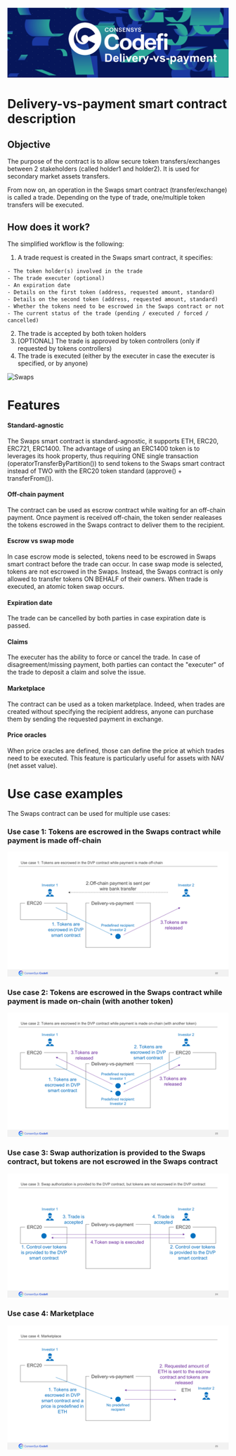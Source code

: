 ![Codefi](../../images/Swaps/codefi.png)

# Delivery-vs-payment smart contract description

## Objective

The purpose of the contract is to allow secure token transfers/exchanges between 2 stakeholders (called holder1 and holder2).
It is used for secondary market assets transfers.

From now on, an operation in the Swaps smart contract (transfer/exchange) is called a trade.
Depending on the type of trade, one/multiple token transfers will be executed.

## How does it work?

The simplified workflow is the following:
1. A trade request is created in the Swaps smart contract, it specifies:
```
- The token holder(s) involved in the trade
- The trade executer (optional)
- An expiration date
- Details on the first token (address, requested amount, standard)
- Details on the second token (address, requested amount, standard)
- Whether the tokens need to be escrowed in the Swaps contract or not
- The current status of the trade (pending / executed / forced / cancelled)
```
2. The trade is accepted by both token holders
3. [OPTIONAL] The trade is approved by token controllers (only if requested by tokens controllers)
4. The trade is executed (either by the executer in case the executer is specified, or by anyone)

![Swaps](../../images/Swaps/swaps.png)

# Features

#### Standard-agnostic
The Swaps smart contract is standard-agnostic, it supports ETH, ERC20, ERC721, ERC1400.
The advantage of using an ERC1400 token is to leverages its hook property, thus requiring ONE single
transaction (operatorTransferByPartition()) to send tokens to the Swaps smart contract instead of TWO
with the ERC20 token standard (approve() + transferFrom()).

#### Off-chain payment
The contract can be used as escrow contract while waiting for an off-chain payment.
Once payment is received off-chain, the token sender realeases the tokens escrowed in
the Swaps contract to deliver them to the recipient.

#### Escrow vs swap mode
In case escrow mode is selected, tokens need to be escrowed in Swaps smart contract
before the trade can occur.
In case swap mode is selected, tokens are not escrowed in the Swaps. Instead, the Swaps
contract is only allowed to transfer tokens ON BEHALF of their owners. When trade is
executed, an atomic token swap occurs.

#### Expiration date
The trade can be cancelled by both parties in case expiration date is passed.

#### Claims
The executer has the ability to force or cancel the trade.
In case of disagreement/missing payment, both parties can contact the "executer"
of the trade to deposit a claim and solve the issue.

#### Marketplace
The contract can be used as a token marketplace. Indeed, when trades are created
without specifying the recipient address, anyone can purchase them by sending
the requested payment in exchange.

#### Price oracles
When price oracles are defined, those can define the price at which trades need to be executed.
This feature is particularly useful for assets with NAV (net asset value).


# Use case examples

The Swaps contract can be used for multiple use cases:

### Use case 1: Tokens are escrowed in the Swaps contract while payment is made off-chain

![UseCase1](../../images/Swaps/usecase1.png)

### Use case 2: Tokens are escrowed in the Swaps contract while payment is made on-chain (with another token)

![UseCase2](../../images/Swaps/usecase2.png)

### Use case 3: Swap authorization is provided to the Swaps contract, but tokens are not escrowed in the Swaps contract

![UseCase3](../../images/Swaps/usecase3.png)

### Use case 4: Marketplace

![UseCase4](../../images/Swaps/usecase4.png)
